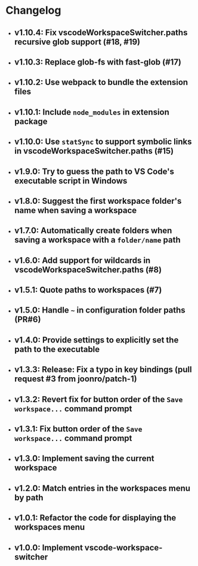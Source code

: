# Changelog

- ## v1.10.4: Fix vscodeWorkspaceSwitcher.paths recursive glob support (#18, #19)

- ## v1.10.3: Replace glob-fs with fast-glob (#17)

- ## v1.10.2: Use webpack to bundle the extension files

- ## v1.10.1: Include `node_modules` in extension package

- ## v1.10.0: Use `statSync` to support symbolic links in vscodeWorkspaceSwitcher.paths (#15)

- ## v1.9.0: Try to guess the path to VS Code's executable script in Windows

- ## v1.8.0: Suggest the first workspace folder's name when saving a workspace

- ## v1.7.0: Automatically create folders when saving a workspace with a `folder/name` path

- ## v1.6.0: Add support for wildcards in vscodeWorkspaceSwitcher.paths (#8)

- ## v1.5.1: Quote paths to workspaces (#7)

- ## v1.5.0: Handle `~` in configuration folder paths (PR#6)

- ## v1.4.0: Provide settings to explicitly set the path to the executable

- ## v1.3.3: Release: Fix a typo in key bindings (pull request #3 from joonro/patch-1)

- ## v1.3.2: Revert fix for button order of the `Save workspace...` command prompt

- ## v1.3.1: Fix button order of the `Save workspace...` command prompt

- ## v1.3.0: Implement saving the current workspace

- ## v1.2.0: Match entries in the workspaces menu by path

- ## v1.0.1: Refactor the code for displaying the workspaces menu

- ## v1.0.0: Implement vscode-workspace-switcher
